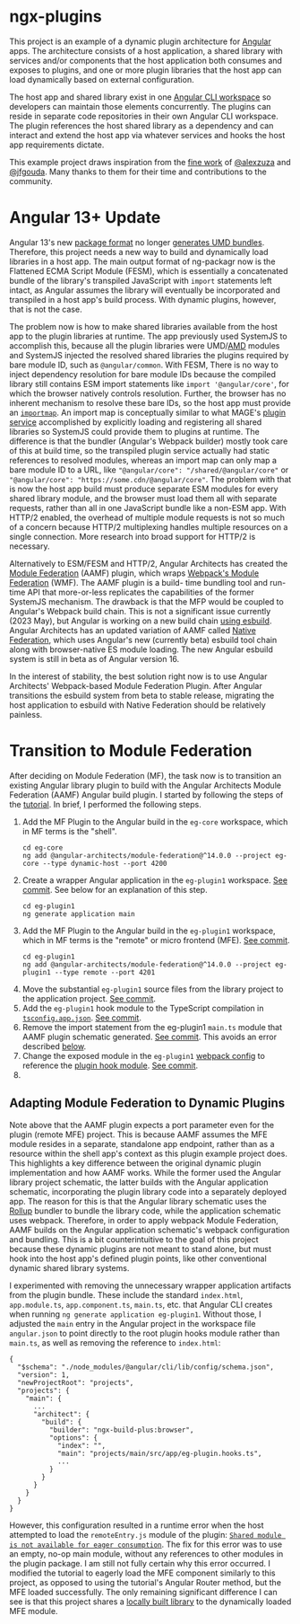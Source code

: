 # ngx-plugins

This project is an example of a dynamic plugin architecture for [Angular](https://angular.io) apps.  The architecture consists of a host application, a shared library with services and/or components that the host application both consumes and exposes to plugins, and one or more plugin libraries that the host app can load dynamically based on external configuration.

The host app and shared library exist in one [Angular CLI workspace](https://angular.io/cli) so
developers can maintain those elements concurrently.  The plugins can reside in separate code
repositories in their own Angular CLI workspace.  The plugin references the host shared
library as a dependency and can interact and extend the host app via whatever services and hooks
the host app requirements dictate.

This example project draws inspiration from the [fine work](https://indepth.dev/posts/1263/building-an-extensible-dynamic-pluggable-enterprise-application-with-angular) of
[@alexzuza](https://github.com/alexzuza/angular-plugin-architecture) and [@jfgouda](https://github.com/jfgouda/angular-plugin-architecture).
Many thanks to them for their time and contributions to the community.

# Angular 13+ Update

Angular 13's new [package format](https://angular.io/guide/angular-package-format) no longer [generates UMD bundles](https://github.com/ng-packagr/ng-packagr/blob/main/CHANGELOG.md#1300-2021-11-03).
Therefore, this project needs a new way to build and dynamically load libraries in a host app.  The main output format
of ng-packagr now is the Flattened ECMA Script Module (FESM), which is essentially a concatenated bundle of the
library's transpiled JavaScript with `import` statements left intact, as Angular assumes the library will eventually
be incorporated and transpiled in a host app's build process.  With dynamic plugins, however, that is not the case.

The problem now is how to make shared libraries available from the host app to the plugin libraries at runtime.  The
app previously used SystemJS to accomplish this, because all the plugin libraries were UMD/[AMD](https://github.com/amdjs/amdjs-api/wiki/AMD)
modules and SystemJS injected the resolved shared libraries the plugins required by bare module ID, such as
`@angular/common`.  With FESM,  There is no way to inject dependency resolution for bare module IDs because the
compiled library still contains ESM import statements like `import '@angular/core'`, for which the browser natively
controls resolution.  Further, the browser has no inherent mechanism to resolve these bare IDs, so the host app must
provide an [`importmap`](https://github.com/WICG/import-maps).  An import map is conceptually similar to what MAGE's
[plugin service](https://github.com/ngageoint/mage-server/blob/6.2.0/web-app/src/app/plugin/plugin.service.ts)
accomplished by explicitly loading and registering all shared libraries so SystemJS could provide them to plugins at
runtime.  The difference is that the bundler (Angular's Webpack builder) mostly took care of this at build time, so the
transpiled plugin service actually had static references to resolved modules, whereas an import map can only map a bare
module ID to a URL, like `"@angular/core": "/shared/@angular/core"` or `"@angular/core": "https://some.cdn/@angular/core"`.
The problem with that is now the host app build must produce separate ESM modules for every shared library module, and
the browser must load them all with separate requests, rather than all in one JavaScript bundle like a non-ESM app.
With HTTP/2 enabled, the overhead of multiple module requests is not so much of a concern because HTTP/2 multiplexing
handles multiple resources on a single connection.  More research into broad support for HTTP/2 is necessary.

Alternatively to ESM/FESM and HTTP/2, Angular Architects has created the
[Module Federation](https://www.npmjs.com/package/@angular-architects/module-federation) (AAMF) plugin, which wraps
[Webpack's Module Federation](https://webpack.js.org/concepts/module-federation/) (WMF).  The AAMF plugin is a build-
time bundling tool and run-time API that more-or-less replicates the capabilities of the former SystemJS mechanism.
The drawback is that the MFP would be coupled to Angular's Webpack build chain.  This is not a significant issue
currently (2023 May), but Angular is working on a new build chain [using esbuild](https://angular.io/guide/esbuild#trying-the-esm-build-system-in-an-angular-cli-application).
Angular Architects has an updated variation of AAMF called [Native Federation](https://www.npmjs.com/package/@angular-architects/native-federation),
which uses Angular's new (currently beta) esbuild tool chain along with browser-native ES module loading.  The new
Angular esbuild system is still in beta as of Angular version 16.

In the interest of stability, the best solution right now is to use Angular Architects' Webpack-based Module Federation
Plugin.  After Angular transitions the esbuild system from beta to stable release, migrating the host application to
esbuild with Native Federation should be relatively painless.

# Transition to Module Federation

After deciding on Module Federation (MF), the task now is to transition an existing Angular library plugin to build
with the Angular Architects Module Federation (AAMF) Angular build plugin.  I started by following the steps of the
[tutorial](https://github.com/angular-architects/module-federation-plugin/blob/main/libs/mf/tutorial/tutorial.md).
In brief, I performed the following steps.
1. Add the MF Plugin to the Angular build in the `eg-core` workspace, which in MF terms is the "shell".
   ```
   cd eg-core
   ng add @angular-architects/module-federation@^14.0.0 --project eg-core --type dynamic-host --port 4200
   ```
1. Create a wrapper Angular application in the `eg-plugin1` workspace.  [See commit](d3e1629f8c542b447b0a3c490c2646572d4dec36).
   See below for an explanation of this step.
   ```
   cd eg-plugin1
   ng generate application main
   ```
1. Add the MF Plugin to the Angular build in the `eg-plugin1` workspace, which in MF terms is the "remote" or micro
   frontend (MFE).  [See commit](d47efff96ae6c18fdeed25b691c2a6942659258f).
   ```
   cd eg-plugin1
   ng add @angular-architects/module-federation@^14.0.0 --project eg-plugin1 --type remote --port 4201
   ```
1. Move the substantial `eg-plugin1` source files from the library project to the application project.
   [See commit](670f43da481a5f75cea2389c82828481a7d3bc89).
1. Add the `eg-plugin1` hook module to the TypeScript compilation in [`tsconfig.app.json`](./eg-plugin1/projects/main/tsconfig.app.json).
   [See commit](d025726314145935a778b6b66bbb58a9fe605f09).
1. Remove the import statement from the eg-plugin1 `main.ts` module that AAMF plugin schematic generated.
   [See commit](b965522531e1db21da2f54d7dc2a5152224ad496).  This avoids an error described [below](#adapting-module-federation-to-dynamic-plugins).
1. Change the exposed module in the `eg-plugin1` [webpack config](./eg-plugin1/projects/main/webpack.config.js) to reference the
   [plugin hook module](./eg-plugin1/projects/main/src/app/eg-plugin.hooks.ts).
   [See commit](56f0adc3ea9aa9a2a8f578ef1ff4298c9089154f).
1.

## Adapting Module Federation to Dynamic Plugins

Note above that the AAMF plugin expects a port parameter even for the plugin (remote MFE) project.  This is because
AAMF assumes the MFE module resides in a separate, standalone app endpoint, rather than as a resource within the shell
app's context as this plugin example project does.  This highlights a key difference between the original dynamic
plugin implementation and how AAMF works.  While the former used the Angular library project schematic, the latter
builds with the Angular application schematic, incorporating the plugin library code into a separately deployed app.
The reason for this is that the Angular library schematic uses the [Rollup](https://rollupjs.org/) bundler to bundle
the library code, while the application schematic uses webpack.  Therefore, in order to apply webpack Module
Federation, AAMF builds on the Angular application schematic's webpack configuration and bundling.  This is a bit
counterintuitive to the goal of this project because these dynamic plugins are not meant to stand alone, but must hook
into the host app's defined plugin points, like other conventional dynamic shared library systems.

I experimented with removing the unnecessary wrapper application artifacts from the plugin bundle.  These include the
standard `index.html`, `app.module.ts`, `app.component.ts`, `main.ts`, etc. that Angular CLI creates when running
`ng generate application eg-plugin1`.  Without those, I adjusted the `main` entry in the Angular project in the
workspace file `angular.json` to point directly to the root plugin hooks module rather than `main.ts`, as well as
removing the reference to `index.html`:
```
{
  "$schema": "./node_modules/@angular/cli/lib/config/schema.json",
  "version": 1,
  "newProjectRoot": "projects",
  "projects": {
    "main": {
      ...
      "architect": {
        "build": {
          "builder": "ngx-build-plus:browser",
          "options": {
            "index": "",
            "main": "projects/main/src/app/eg-plugin.hooks.ts",
            ...
          }
        }
      }
    }
  }
}
```
However, this configuration resulted in a runtime error when the host attempted to load the `remoteEntry.js` module of
the plugin: [`Shared module is not available for eager consumption`](https://webpack.js.org/concepts/module-federation/#uncaught-error-shared-module-is-not-available-for-eager-consumption).
The fix for this error was to use an empty, no-op main module, without any references to other modules in the plugin
package.  I am still not fully certain why this error occurred.  I modified the tutorial to eagerly load the MFE
component similarly to this project, as opposed to using the tutorial's Angular Router method, but the MFE loaded
successfully.  The only remaining significant difference I can see is that this project shares a
[locally built library](./eg-core/projects/eg-core-lib/) to the dynamically loaded MFE module.
